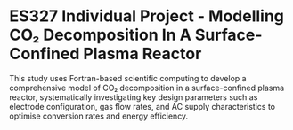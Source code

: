 # ES327 Individual Project - Modelling CO₂ Decomposition In A Surface-Confined Plasma Reactor
This study uses Fortran-based scientific computing to develop a comprehensive model of CO₂ decomposition in a surface-confined plasma reactor, systematically investigating key design parameters such as electrode configuration, gas flow rates, and AC supply characteristics to optimise conversion rates and energy efficiency.
